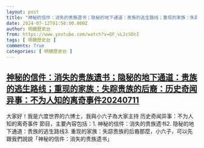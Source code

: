 ```yaml
---
layout: post
title: "神秘的信件：消失的贵族遗书；隐秘的地下通道：贵族的逃生路线；重现的家族：失踪贵族的后裔：历史奇闻异事：不为人知的离奇事件20240711"
date: 2024-07-12T01:58:00.000Z
author: 明鏡歷史台
from: https://www.youtube.com/watch?v=QF_vL2cSOcI
tags: [ 明鏡歷史台 ]
comments: True
categories: [ 明鏡歷史台 ]
---
```

<!--1720749480000-->
[神秘的信件：消失的贵族遗书；隐秘的地下通道：贵族的逃生路线；重现的家族：失踪贵族的后裔：历史奇闻异事：不为人知的离奇事件20240711](https://www.youtube.com/watch?v=QF_vL2cSOcI)
------

<div>
大家好！我是六度世界的六博士，我與小六子為大家主持 历史奇闻异事：不为人知的离奇事件 節目，主要內容包括：1. 神秘的信件：消失的贵族遗书2. 隐秘的地下通道：贵族的逃生路线3. 重现的家族：失踪贵族的后裔那麼，小六子，可以先跟我們說說「神秘的信件：消失的贵族遗书」
</div>

